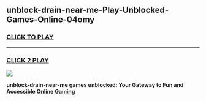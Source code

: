 
## unblock-drain-near-me-Play-Unblocked-Games-Online-04omy
<h3>
<a href="https://premium76.site?title=unblock-drain-near-me&ref=25A">CLICK TO PLAY</a></h3>
<hr>

<h3>
<a href="https://premium76.site?title=unblock-drain-near-me&ref=25A">CLICK 2 PLAY</a>
  
</h3>

<a href="https://premium76.site?title=unblock-drain-near-me&ref=25A"><img src="https://clearcache.store/games.png"></a>


**unblock-drain-near-me games unblocked: Your Gateway to Fun and Accessible Online Gaming**
